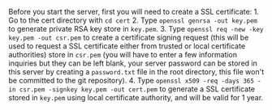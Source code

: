 Before you start the server, first you will need to create a SSL certificate:
      1. Go to the cert directory with `cd cert`
      2. Type `openssl genrsa -out key.pem` to generate private RSA key store in `key.pem`.
      3. Type `openssl req -new -key key.pem -out csr.pem` to create a certificate signing request (this will be used to request a SSL certificate either from trusted or local certificate authorities) store in `csr.pem` (you will have to enter a few information inquiries but they can be left blank, your server password can be stored in this server by creating a `password.txt` file in the root directory, this file won't be committed to the git repository).
      4. Type `openssl x509 -req -days 365 -in csr.pem -signkey key.pem -out cert.pem` to generate a SSL certificate stored in `key.pem` using local certificate authority, and will be valid for 1 year.